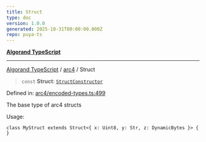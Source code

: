 ```yaml
---
title: Struct
type: doc
version: 1.0.0
generated: 2025-10-31T00:00:00.000Z
repo: puya-ts
---
```


[**Algorand TypeScript**](/reference/algorand-typescript/api/readme/)

---

[Algorand TypeScript](docs/_md/modules) / [arc4](docs/_md/arc4/README) / Struct

> `const` **Struct**: [`StructConstructor`](/reference/algorand-typescript/api/arc4/-internal-/type-aliases/structconstructor/)

Defined in: [arc4/encoded-types.ts:499](https://github.com/algorandfoundation/puya-ts/blob/main/packages/algo-ts/src/arc4/encoded-types.ts#L499)

The base type of arc4 structs

Usage:

```
class MyStruct extends Struct<{ x: Uint8, y: Str, z: DynamicBytes }> { }
```
